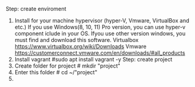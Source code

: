 Step: create enviroment
1. Install for your machine hypervisor (hyper-V, Vmware, VirtualBox and etc.) 
If you use Windows(8, 10, 11) Pro version, you can use hyper-v component iclude in your OS.
Ifyou use other version windows, you must find and download this software.
Virtualbox https://www.virtualbox.org/wiki/Downloads
Vmware https://customerconnect.vmware.com/en/downloads/#all_products
2. Install vagrant #sudo apt install vagrant -y
Step: create project 
1. Create folder for project # mkdir "project"
2. Enter this folder # cd ~/"project"
3. 
